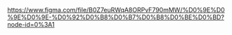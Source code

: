 https://www.figma.com/file/B0Z7euRWqA8ORPvF790mMW/%D0%9E%D0%9E%D0%9E-%D0%92%D0%B8%D0%B7%D0%B8%D0%BE%D0%BD?node-id=0%3A1
